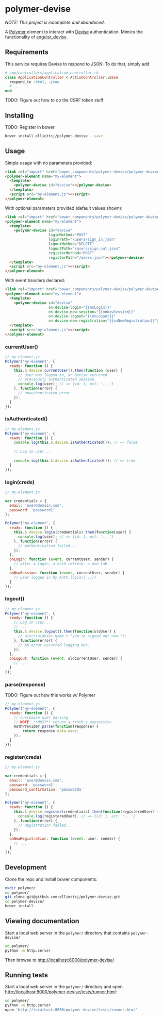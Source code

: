 polymer-devise
==============

*NOTE: This project is incomplete and abandoned.*

A [Polymer][polymer] element to interact with [Devise][devise] authentication. 
Mimics the functionality of [angular_devise][].

## Requirements

This service requires Devise to respond to JSON. To do that, simply add

```ruby
# app/controllers/application_controller.rb
class ApplicationController < ActionController::Base
  respond_to :html, :json
  # ...
end
```

TODO: Figure out how to do the CSRF token stuff

## Installing

TODO: Register in bower

```bash
bower install elliottsj/polymer-devise --save
```

## Usage

Simple usage with no parameters provided:

```html
<link rel="import" href="bower_components/polymer-devise/polymer-devise.html">
<polymer-element name="my-element">
  <template>
    <polymer-devise id="devise"></polymer-devise>
  </template>
  <script src="my-element.js"></script>
</polymer-element>
```

With optional parameters provided (default values shown):

```html
<link rel="import" href="bower_components/polymer-devise/polymer-devise.html">
<polymer-element name="my-element">
  <template>
    <polymer-devise id="devise"
                    loginMethod="POST"
                    loginPath="/users/sign_in.json"
                    logoutMethod="DELETE"
                    logoutPath="/users/sign_out.json"
                    registerMethod="POST"
                    registerPath="/users.json"></polymer-devise>
  </template>
  <script src="my-element.js"></script>
</polymer-element>
```

With event handlers declared:

```html
<link rel="import" href="bower_components/polymer-devise/polymer-devise.html">
<polymer-element name="my-element">
  <template>
    <polymer-devise id="devise"
                    on-devise-login="{{onLogin}}"
                    on-devise-new-session="{{onNewSession}}"
                    on-devise-logout="{{onLogout}}"
                    on-devise-new-registration="{{onNewRegistration}}"></polymer-devise>
  </template>
  <script src="my-element.js"></script>
</polymer-element>
```

### currentUser()

```javascript
// my-element.js
Polymer('my-element', {
  ready: function () {
    this.$.devise.currentUser().then(function (user) {
      // User was logged in, or Devise returned
      // previously authenticated session.
      console.log(user); // => {id: 1, ect: '...'}
    }, function(error) {
      // unauthenticated error
    });
  }
});
```

### isAuthenticated()

```javascript
// my-element.js
Polymer('my-element', {
  ready: function () {
    console.log(this.$.devise.isAuthenticated()); // => false
    
    // Log in user...
    
    console.log(this.$.devise.isAuthenticated()); // => true
  }
});
```

### login(creds)

```javascript
// my-element.js

var credentials = {
  email: 'user@domain.com',
  password: 'password1'
};

Polymer('my-element', {
  ready: function () {
    this.$.devise.login(credentials).then(function(user) {
      console.log(user); // => {id: 1, ect: '...'}
    }, function(error) {
      // Authentication failed...
    });
  },
  onLogin: function (event, currentUser, sender) {
    // after a login, a hard refresh, a new tab
  },
  onNewSession: function (event, currentUser, sender) {
    // user logged in by Auth.login({...})
  }
});
```

### logout()

```javascript
// my-element.js
Polymer('my-element', {
  ready: function () {
    // Log in user...
    // ...
    this.$.devise.logout().then(function(oldUser) {
      // alert(oldUser.name + "you're signed out now.");
    }, function(error) {
      // An error occurred logging out.
    });
  },
  onLogout: function (event, oldCurrentUser, sender) {
    // ...
  }
});
```

### parse(response)

TODO: Figure out how this works w/ Polymer

```javascript
// my-element.js
Polymer('my-element', {
  ready: function () {
    // Customize user parsing
    // NOTE: **MUST** return a truth-y expression
    AuthProvider.parse(function(response) {
        return response.data.user;
    });
  }
});
```

### register(creds)

```javascript
// my-element.js

var credentials = {
  email: 'user@domain.com',
  password: 'password1',
  password_confirmation: 'password1'
};

Polymer('my-element', {
  ready: function () {
    this.$.devise.register(credentials).then(function(registeredUser) {
      console.log(registeredUser); // => {id: 1, ect: '...'}
    }, function(error) {
      // Registration failed...
    });
  },
  onNewRegistration: function (event, user, sender) {
    // ...
  }
});
```

## Development

Clone the repo and install bower components:

```bash
mkdir polymer/
cd polymer/
git clone git@github.com:elliottsj/polymer-devise.git
cd polymer-devise/
bower install
```

## Viewing documentation

Start a local web server in the `polymer/` directory that contains `polymer-devise/`

```bash
cd polymer/
python -m http.server
```

Then browse to <http://localhost:8000/polymer-devise/>

## Running tests

Start a local web server in the `polymer/` directory and open <http://localhost:8000/polymer-devise/tests/runner.html>:

```bash
cd polymer/
python -m http.server
open 'http://localhost:8000/polymer-devise/tests/runner.html'
```


[polymer]:        http://www.polymer-project.org/
[devise]:         https://github.com/plataformatec/devise
[angular_devise]: https://github.com/cloudspace/angular_devise
